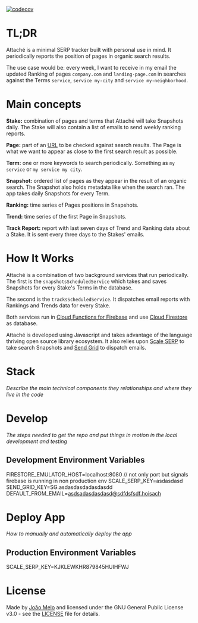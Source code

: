 [![codecov](https://codecov.io/gh/joaomelo/attache/branch/main/graph/badge.svg?token=9H7SY34E7I)](https://codecov.io/gh/joaomelo/attache)

# TL;DR

Attaché is a minimal SERP tracker built with personal use in mind. It periodically reports the position of pages in organic search results.

The use case would be: every week, I want to receive in my email the updated Ranking of pages `company.com` and `landing-page.com` in searches against the Terms `service`, `service my-city` and `service my-neighborhood`.

# Main concepts

**Stake:** combination of pages and terms that Attaché will take Snapshots daily. The Stake will also contain a list of emails to send weekly ranking reports.

**Page:** part of an [URL](https://en.wikipedia.org/wiki/URL) to be checked against search results. The Page is what we want to appear as close to the first search result as possible.

**Term:** one or more keywords to search periodically. Something as `my service` or `my service my city`.

**Snapshot:** ordered list of pages as they appear in the result of an organic search. The Snapshot also holds metadata like when the search ran. The app takes daily Snapshots for every Term.

**Ranking:** time series of Pages positions in Snapshots. 

**Trend:** time series of the first Page in Snapshots. 

**Track Report:** report with last seven days of Trend and Ranking data about a Stake. It is sent every three days to the Stakes' emails.

# How It Works

Attaché is a combination of two background services that run periodically. The first is the `snapshotsScheduledService` which takes and saves Snapshots for every Stake's Terms in the database.

The second is the `tracksScheduledService`. It dispatches email reports with Rankings and Trends data for every Stake.

Both services run in [Cloud Functions for Firebase](https://firebase.google.com/docs/functions) and use [Cloud Firestore](https://firebase.google.com/docs/firestore) as database. 

Attaché is developed using Javascript and takes advantage of the language thriving open source library ecosystem. It also relies upon [Scale SERP](https://www.scaleserp.com/) to take search Snapshots and [Send Grid](https://sendgrid.com/) to dispatch emails. 

# Stack

*Describe the main technical components they relationships and where they live in the code*

# Develop

*The steps needed to get the repo and put things in motion in the local development and testing*

## Development Environment Variables
FIRESTORE_EMULATOR_HOST=localhost:8080 // not only port but signals firebase is running in non production env
SCALE_SERP_KEY=asdasdasd
SEND_GRID_KEY=SG.asdasdasdadasdasdd
DEFAULT_FROM_EMAIL=asdsadasdasdasd@sdfdsfsdf.hoisach

# Deploy App

*How to manually and automatically deploy the app*

## Production Environment Variables
SCALE_SERP_KEY=KJKLEWKHR879845HUIHFWJ

# License
Made by [João Melo](https://twitter.com/joaomeloplus) and licensed under the GNU General Public License v3.0 - see the [LICENSE](LICENSE) file for details.